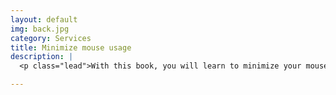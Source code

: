 ```yaml
---
layout: default
img: back.jpg
category: Services
title: Minimize mouse usage
description: |
  <p class="lead">With this book, you will learn to minimize your mouse usage to switch between terminal windows thus increasing productivity.</p>

---
```

